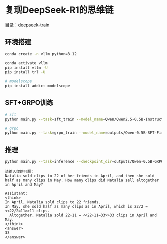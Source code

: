 # 复现DeepSeek-R1的思维链

目录：[deepseek-train](https://github.com/QunBB/DeepLearning/tree/main/llms/train/deepseek-train)

## 环境搭建

```bash
conda create -n vllm python=3.12

conda activate vllm
pip install vllm -U
pip install trl -U

# modelscope
pip install addict modelscope
```

## SFT+GRPO训练

```bash
# sft
python main.py --task=sft_train --model_name=Qwen/Qwen2.5-0.5B-Instruct --bf16 --checkpoint_dir=outputs/Qwen-0.5B-SFT-FirstHalf --per_device_train_batch_size=8 --save_strategy=epoch --epochs=1

# grpo
python main.py --task=grpo_train --model_name=outputs/Qwen-0.5B-SFT-FirstHalf/checkpoint-117 --bf16 --use_vllm --checkpoint_dir=outputs/Qwen-0.5B-GRPO-SecondHalf --per_device_train_batch_size=8 --save_strategy=epoch 
```

## 推理
```bash
python main.py --task=inference --checkpoint_dir=outputs/Qwen-0.5B-GRPO-SecondHalf/checkpoint-934
```

```text
请输入你的问题：
Natalia sold clips to 22 of her friends in April, and then she sold half as many clips in May. How many clips did Natalia sell altogether in April and May?

Assistant:
<think>
In April, Natalia sold clips to 22 friends.
In May, she sold half as many clips as in April, which is 22/2 = <<22/2=11>>11 clips.
  Altogether, Natalia sold 22+11 = <<22+11=33>>33 clips in April and May.
</think>
<answer>
33
</answer>
```
